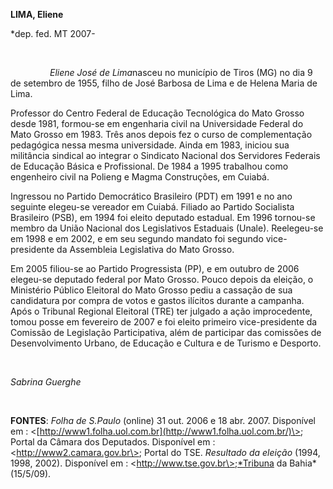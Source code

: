 **LIMA, Eliene**

\*dep. fed. MT 2007-

 

                *Eliene José de Lima*nasceu no município de Tiros (MG)
no dia 9 de setembro de 1955, filho de José Barbosa de Lima e de Helena
Maria de Lima.

Professor do Centro Federal de Educação Tecnológica do Mato Grosso desde
1981, formou-se em engenharia civil na Universidade Federal do Mato
Grosso em 1983. Três anos depois fez o curso de complementação
pedagógica nessa mesma universidade. Ainda em 1983, iniciou sua
militância sindical ao integrar o Sindicato Nacional dos Servidores
Federais de Educação Básica e Profissional. De 1984 a 1995 trabalhou
como engenheiro civil na Polieng e Magma Construções, em Cuiabá.

Ingressou no Partido Democrático Brasileiro (PDT) em 1991 e no ano
seguinte elegeu-se vereador em Cuiabá. Filiado ao Partido Socialista
Brasileiro (PSB), em 1994 foi eleito deputado estadual. Em 1996
tornou-se membro da União Nacional dos Legislativos Estaduais (Unale).
Reelegeu-se em 1998 e em 2002, e em seu segundo mandato foi segundo
vice-presidente da Assembleia Legislativa do Mato Grosso.

Em 2005 filiou-se ao Partido Progressista (PP), e em outubro de 2006
elegeu-se deputado federal por Mato Grosso. Pouco depois da eleição, o
Ministério Público Eleitoral do Mato Grosso pediu a cassação de sua
candidatura por compra de votos e gastos ilícitos durante a campanha.
Após o Tribunal Regional Eleitoral (TRE) ter julgado a ação
improcedente, tomou posse em fevereiro de 2007 e foi eleito primeiro
vice-presidente da Comissão de Legislação Participativa, além de
participar das comissões de Desenvolvimento Urbano, de Educação e
Cultura e de Turismo e Desporto.

 

*Sabrina Guerghe*

 

**FONTES**: *Folha de S.Paulo* (online) 31 out. 2006 e 18 abr. 2007.
Disponível em :
\<[http://www1.folha.uol.com.br](http://www1.folha.uol.com.br/)\>;
Portal da Câmara dos Deputados. Disponível em :
\<http://www2.camara.gov.br\>; Portal do TSE. *Resultado da eleição*
(1994, 1998, 2002). Disponível em : \<http://www.tse.gov.br\>;*Tribuna
da Bahia* (15/5/09).

